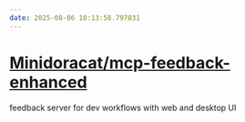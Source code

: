 ```yaml
---
date: 2025-08-06 10:13:58.797831
---
```


# [Minidoracat/mcp-feedback-enhanced](https://github.com/Minidoracat/mcp-feedback-enhanced)

feedback server for dev workflows with web and desktop UI